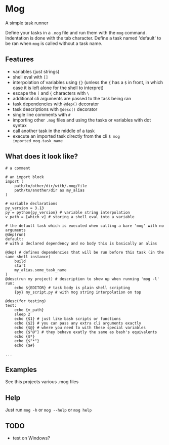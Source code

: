 # Mog

A simple task runner

Define your tasks in a `.mog` file and run them with the `mog` command. Indentation is done with the tab character. Define a task named 'default' to be ran when `mog` is called without a task name.


## Features

- variables (just strings)
- shell eval with `[]`
- interpolation of variables using `{}` (unless the `{` has a `$` in front, in which case it is left alone for the shell to interpret)
- escape the `[` and `{` characters with `\`
- additional cli arguments are passed to the task being ran
- task dependencies with `@dep()` decorator
- task descriptions with `@desc()` decorator
- single line comments with `#`
- importing other `.mog` files and using the tasks or variables with dot syntax
- call another task in the middle of a task
- execute an imported task directly from the cli `$ mog imported_mog.task_name`


## What does it look like?

```
# a comment

# an import block
import (
	path/to/other/dir/with/.mog/file
	path/to/another/dir as my_alias
)

# variable declarations
py_version = 3.13
py = python{py_version} # variable string interpolation
v_path = [which v] # storing a shell eval into a variable

# the default task which is executed when calling a bare 'mog' with no arguments
@dep(run)
default:
# with a declared dependency and no body this is basically an alias

@dep( # defines dependencies that will be run before this task (in the same shell instance)
	build
	start
	my_alias.some_task_name
)
@desc(run my project) # description to show up when running 'mog -l'
run:
	echo ${EDITOR} # task body is plain shell scripting
	{py} my_script.py # with mog string interpolation on top

@desc(for testing)
test:
	echo {v_path}
	sleep 2
	echo {$1} # just like bash scripts or functions
	echo {$2} # you can pass any extra cli arguments exactly
	echo {$@} # where you need to with these special variables
	echo {$"@"} # they behave exatly the same as bash's equivalents
	echo {$*}
	echo {$"*"}
	echo {$#}

...
```


## Examples

See this projects various .mog files


## Help

Just run `mog -h` or `mog --help` or `mog help`


## TODO

- test on Windows?
